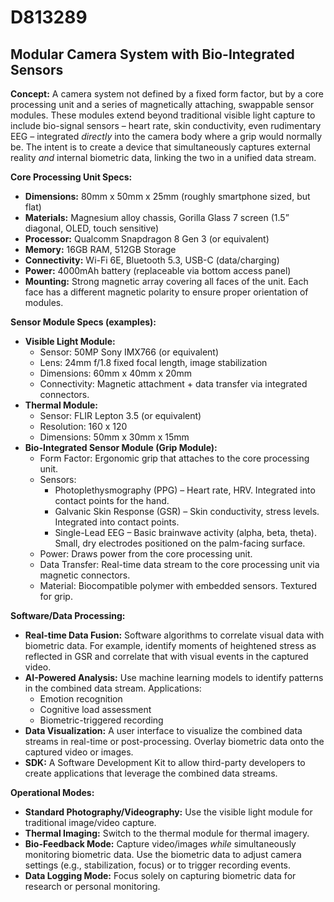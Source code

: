 # D813289

## Modular Camera System with Bio-Integrated Sensors

**Concept:** A camera system not defined by a fixed form factor, but by a core processing unit and a series of magnetically attaching, swappable sensor modules. These modules extend beyond traditional visible light capture to include bio-signal sensors – heart rate, skin conductivity, even rudimentary EEG – integrated *directly* into the camera body where a grip would normally be. The intent is to create a device that simultaneously captures external reality *and* internal biometric data, linking the two in a unified data stream.

**Core Processing Unit Specs:**

*   **Dimensions:** 80mm x 50mm x 25mm (roughly smartphone sized, but flat)
*   **Materials:** Magnesium alloy chassis, Gorilla Glass 7 screen (1.5” diagonal, OLED, touch sensitive)
*   **Processor:** Qualcomm Snapdragon 8 Gen 3 (or equivalent)
*   **Memory:** 16GB RAM, 512GB Storage
*   **Connectivity:** Wi-Fi 6E, Bluetooth 5.3, USB-C (data/charging)
*   **Power:** 4000mAh battery (replaceable via bottom access panel)
*   **Mounting:** Strong magnetic array covering all faces of the unit.  Each face has a different magnetic polarity to ensure proper orientation of modules.

**Sensor Module Specs (examples):**

*   **Visible Light Module:**
    *   Sensor: 50MP Sony IMX766 (or equivalent)
    *   Lens: 24mm f/1.8 fixed focal length, image stabilization
    *   Dimensions: 60mm x 40mm x 20mm
    *   Connectivity: Magnetic attachment + data transfer via integrated connectors.
*   **Thermal Module:**
    *   Sensor: FLIR Lepton 3.5 (or equivalent)
    *   Resolution: 160 x 120
    *   Dimensions: 50mm x 30mm x 15mm
*   **Bio-Integrated Sensor Module (Grip Module):**
    *   Form Factor: Ergonomic grip that attaches to the core processing unit.
    *   Sensors:
        *   Photoplethysmography (PPG) – Heart rate, HRV.  Integrated into contact points for the hand.
        *   Galvanic Skin Response (GSR) – Skin conductivity, stress levels. Integrated into contact points.
        *   Single-Lead EEG – Basic brainwave activity (alpha, beta, theta).  Small, dry electrodes positioned on the palm-facing surface.
    *   Power: Draws power from the core processing unit.
    *   Data Transfer: Real-time data stream to the core processing unit via magnetic connectors.
    *   Material: Biocompatible polymer with embedded sensors. Textured for grip.

**Software/Data Processing:**

*   **Real-time Data Fusion:** Software algorithms to correlate visual data with biometric data.  For example, identify moments of heightened stress as reflected in GSR and correlate that with visual events in the captured video.
*   **AI-Powered Analysis:** Use machine learning models to identify patterns in the combined data stream. Applications:
    *   Emotion recognition
    *   Cognitive load assessment
    *   Biometric-triggered recording
*   **Data Visualization:** A user interface to visualize the combined data streams in real-time or post-processing.  Overlay biometric data onto the captured video or images.
*   **SDK:** A Software Development Kit to allow third-party developers to create applications that leverage the combined data streams.

**Operational Modes:**

*   **Standard Photography/Videography:**  Use the visible light module for traditional image/video capture.
*   **Thermal Imaging:** Switch to the thermal module for thermal imagery.
*   **Bio-Feedback Mode:**  Capture video/images *while* simultaneously monitoring biometric data. Use the biometric data to adjust camera settings (e.g., stabilization, focus) or to trigger recording events.
*   **Data Logging Mode:**  Focus solely on capturing biometric data for research or personal monitoring.